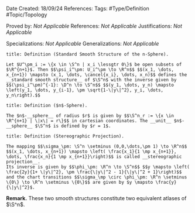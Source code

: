 <div class="topSpace"></div>

Date Created: 18/09/24
References: 
Tags: #Type/Definition #Topic/Topology 

Proved by: <i>Not Applicable</i>
References: <i>Not Applicable</i>
Justifications: <i>Not Applicable</i>

Specializations: <i>Not Applicable</i>
Generalizations: <i>Not Applicable</i>

``` ad-Definition
title: Definition (Standard Smooth Structure of the n-Sphere).

Let $U^\pm_i := \{x \in \S^n | x_i \lessgtr 0\}$ be open subsets of $\R^{n+1}$. Then $$\psi_i^\pm: U_i^\pm \to \R^n$$ $$(x_1, \dots, x_{n+1}) \mapsto (x_1, \dots, \cancel{x_i}, \dots, x_n)$$ defines the __standard smooth structure__ of $\S^n$ with the inverse given by $$(\psi_i^\pm)^{-1}: \D^n \to \S^n$$ $$(y_1, \dots, y_n) \mapsto \left(y_1, \dots, y_{i-1}, \pm \sqrt{1-\|y\|^2}, y_i, \dots, y_n\right).$$

```

``` ad-Definition
title: Definition ($n$-Sphere).

The $n$-__sphere__ of radius $r$ is given by $$\S^n_r := \{x \in \R^{n+1} | \|x\| = r\}$$ in cartesian coordinates. The __unit__ $n$-__sphere__ $\S^n$ is defined by $r = 1$.

```

``` ad-Definition
title: Definition (Stereographic Projection).

The mapping $$\sigma_\pm: \S^n \setminus (0,0,\dots,\pm 1) \to \R^n$$ $$(x_1, \dots, x_{n+1}) \mapsto \left( \frac{x_1}{1 \mp x_{n+1}}, \dots, \frac{x_n}{1 \mp x_{n+1}}\right)$$ is called __stereographic projection__.
Its inverse is given by $$\phi_\pm: \R^n \to \S^n$$ $$y \mapsto \left( \frac{2y}{1+ \|y\|^2}, \pm \frac{\|y\|^2 - 1}{\|y\|^2 + 1}\right)$$ and the chart transitions $$\sigma_\mp \circ \phi_\pm: \R^n \setminus \{0\} \to \R^n \setminus \{0\}$$ are given by $y \mapsto \frac{y}{\|y\|^2}$.

```

**Remark.** 
These two smooth structures constitute two equivalent atlases of $\S^n$.